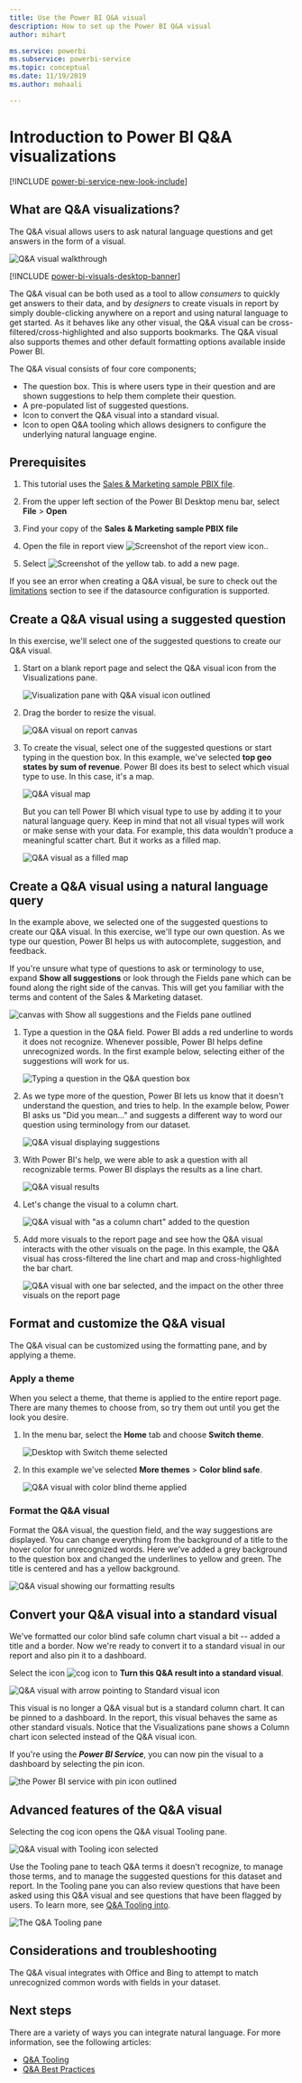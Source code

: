 ```yaml
---
title: Use the Power BI Q&A visual
description: How to set up the Power BI Q&A visual
author: mihart

ms.service: powerbi
ms.subservice: powerbi-service
ms.topic: conceptual
ms.date: 11/19/2019
ms.author: mohaali

---
```

# Introduction to Power BI Q&A visualizations

[!INCLUDE [power-bi-service-new-look-include](../includes/power-bi-service-new-look-include.md)]

## What are Q&A visualizations?

The Q&A visual allows users to ask natural language questions and get answers in the form of a visual. 

![Q&A visual walkthrough](../natural-language/media/qna-visual-walkthrough.gif)

[!INCLUDE [power-bi-visuals-desktop-banner](../includes/power-bi-visuals-desktop-banner.md)]

The Q&A visual can be both used as a tool to allow *consumers* to quickly get answers to their data, and by *designers* to create visuals in report by simply double-clicking anywhere on a report and using natural language to get started. As it behaves like any other visual, the Q&A visual can be cross-filtered/cross-highlighted and also supports bookmarks. The Q&A visual also supports themes and other default formatting options available inside Power BI.

The Q&A visual consists of four core components;

- The question box. This is where users type in their question and are shown suggestions to help them complete their question.
- A pre-populated list of suggested questions.
- Icon to convert the Q&A visual into a standard visual. 
- Icon to open Q&A tooling which allows designers to configure the underlying natural language engine.

## Prerequisites

1. This tutorial uses the [Sales & Marketing sample PBIX file](https://download.microsoft.com/download/9/7/6/9767913A-29DB-40CF-8944-9AC2BC940C53/Sales%20and%20Marketing%20Sample%20PBIX.pbix). 

1. From the upper left section of the Power BI Desktop menu bar, select **File** > **Open**
   
2. Find your copy of the **Sales & Marketing sample PBIX file**

1. Open the file in report view ![Screenshot of the report view icon.](media/power-bi-visualization-kpi/power-bi-report-view.png).

1. Select ![Screenshot of the yellow tab.](media/power-bi-visualization-kpi/power-bi-yellow-tab.png) to add a new page.


If you see an error when creating a Q&A visual, be sure to check out the [limitations](../natural-language/q-and-a-limitations.md) section to see if the datasource configuration is supported.

## Create a Q&A visual using a suggested question
In this exercise, we'll select one of the suggested questions to create our Q&A visual. 

1. Start on a blank report page and select the Q&A visual icon from the Visualizations pane.

    ![Visualization pane with Q&A visual icon outlined](media/power-bi-visualization-q-and-a/power-bi-icon.png)

2. Drag the border to resize the visual.

    ![Q&A visual on report canvas](media/power-bi-visualization-q-and-a/power-bi-qna.png)

3. To create the visual, select one of the suggested questions or start typing in the question box. In this example, we've selected **top geo states by sum of revenue**. Power BI does its best to select which visual type to use. In this case, it's a map.

    ![Q&A visual map](media/power-bi-visualization-q-and-a/power-bi-map.png)

    But you can tell Power BI which visual type to use by adding it to your natural language query. Keep in mind that not all visual types will work or make sense with your data. For example, this data wouldn't produce a meaningful scatter chart. But it works as a filled map.

    ![Q&A visual as a filled map](media/power-bi-visualization-q-and-a/power-bi-specify-map.png)

## Create a Q&A visual using a natural language query
In the example above, we selected one of the suggested questions to create our Q&A visual.  In this exercise, we'll type our own question. As we type our question, Power BI helps us with autocomplete, suggestion, and feedback.

If you're unsure what type of questions to ask or terminology to use, expand **Show all suggestions** or look through the Fields pane which can be found along the right side of the canvas. This will get you familiar with the terms and content of the Sales & Marketing dataset.

![canvas with Show all suggestions and the Fields pane outlined](media/power-bi-visualization-q-and-a/power-bi-terminology.png)


1. Type a question in the Q&A field. Power BI adds a red underline to words it does not recognize. Whenever possible, Power BI helps define unrecognized words.  In the first example below, selecting either of the suggestions will work for us.  

    ![Typing a question in the Q&A question box](media/power-bi-visualization-q-and-a/power-bi-red-suggest.png)

2. As we type more of the question, Power BI lets us know that it doesn't understand the question, and tries to help. In the example below, Power BI asks us "Did you mean..." and suggests a different way to word our question using terminology from our dataset. 

    ![Q&A visual displaying suggestions](media/power-bi-visualization-q-and-a/power-bi-define.png)

5. With Power BI's help, we were able to ask a question with all recognizable terms. Power BI displays the results as a line chart. 

    ![Q&A visual results](media/power-bi-visualization-q-and-a/power-bi-type.png)


6. Let's change the visual to a column chart. 

    ![Q&A visual with "as a column chart" added to the question](media/power-bi-visualization-q-and-a/power-bi-specify-visual.png)

7.  Add more visuals to the report page and see how the Q&A visual interacts with the other visuals on the page. In this example, the Q&A visual has cross-filtered the line chart and map and cross-highlighted the bar chart.

    ![Q&A visual with one bar selected, and the impact on the other three visuals on the report page](media/power-bi-visualization-q-and-a/power-bi-filters.png)

## Format and customize the Q&A visual
The Q&A visual can be customized using the formatting pane, and by applying a theme. 

### Apply a theme
When you select a theme, that theme is applied to the entire report page. There are many themes to choose from, so try them out until you get the look you desire. 

1. In the menu bar, select the **Home** tab and choose **Switch theme**. 

    ![Desktop with Switch theme selected](media/power-bi-visualization-q-and-a/power-bi-themes.png)

    
    
2. In this example we've selected **More themes** > **Color blind safe**.

    ![Q&A visual with color blind theme applied](media/power-bi-visualization-q-and-a/power-bi-color-blind.png)

### Format the Q&A visual
Format the Q&A visual, the question field, and the way suggestions are displayed. You can change everything from the background of a title to the hover color for unrecognized words. Here we've added a grey background to the question box and changed the underlines to yellow and green. The title is centered and has a yellow background. 

![Q&A visual showing our formatting results](media/power-bi-visualization-q-and-a/power-bi-q-and-a-format.png)

## Convert your Q&A visual into a standard visual
We've formatted our color blind safe column chart visual a bit -- added a title and a border. Now we're ready to convert it to a standard visual in our report and also pin it to a dashboard.

Select the icon ![cog icon](media/power-bi-visualization-q-and-a/power-bi-convert-icon.png) to **Turn this Q&A result into a standard visual**.

![Q&A visual with arrow pointing to Standard visual icon](media/power-bi-visualization-q-and-a/power-bi-visual-convert.png)

This visual is no longer a Q&A visual but is a standard column chart. It can be pinned to a dashboard. In the report, this visual behaves the same as other standard visuals. Notice that the Visualizations pane shows a Column chart icon selected instead of the Q&A visual icon.

If you're using the ***Power BI Service***, you can now pin the visual to a dashboard by selecting the pin icon. 


![the Power BI service with pin icon outlined](media/power-bi-visualization-q-and-a/power-bi-pin.png)


## Advanced features of the Q&A visual
Selecting the cog icon opens the Q&A visual Tooling pane. 

![Q&A visual with Tooling icon selected](media/power-bi-visualization-q-and-a/power-bi-q-and-a-tooling.png)

Use the Tooling pane to teach Q&A terms it doesn't recognize, to manage those terms, and to manage the suggested questions for this dataset and report. In the Tooling pane you can also review questions that have been asked using this Q&A visual and see questions that have been flagged by users. To learn more, see [Q&A Tooling into](../natural-language/q-and-a-tooling-intro.md).

![The Q&A Tooling pane](media/power-bi-visualization-q-and-a/power-bi-q-and-a-tooling-pane.png)

## Considerations and troubleshooting
The Q&A visual integrates with Office and Bing to attempt to match unrecognized common words with fields in your dataset.  

## Next steps

There are a variety of ways you can integrate natural language. For more information, see the following articles:

* [Q&A Tooling](../natural-language/q-and-a-tooling-intro.md)
* [Q&A Best Practices](../natural-language/q-and-a-best-practices.md)
